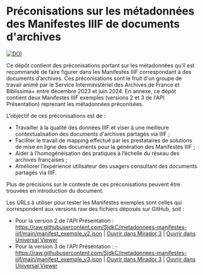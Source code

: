# Préconisations sur les métadonnées des Manifestes IIIF de documents d'archives

[![DOI](https://zenodo.org/badge/DOI/10.5281/zenodo.12207173.svg)](https://doi.org/10.5281/zenodo.12207173)

Ce dépôt contient des préconisations portant sur les métadonnées qu’il est recommandé de faire figurer dans les Manifestes IIIF correspondant à des documents d’archives. Ces préconisations sont le fruit d'un groupe de travail animé par le Service Interministériel des Archives de France et Biblissima+ entre décembre 2023 et juin 2024. En annexe, ce dépôt contient deux Manifestes IIIF exemples (versions 2 et 3 de l'API Présentation) reprenant les métadonnées préconisées.

 L’objectif de ces préconisations est de :

- Travailler à la qualité des données IIIF et viser à une meilleure contextualisation des documents d'archives partagés via IIIF ;
- Faciliter le travail de mapping effectué par les prestataires de solutions de mise en ligne des documents pour la génération des Manifestes IIIF ;
- Aider à l’homogénéisation des pratiques à l’échelle du réseau des archives françaises ;
- Améliorer l’expérience utilisateur des usagers consultant des documents partagés via IIIF.

Plus de précisions sur le contexte de ces préconisations peuvent être trouvées en introduction du document.

Les URLs à utiliser pour tester les Manifestes exemples sont celles qui correspondent aux versions raw des fichiers déposés sur GitHub, soit :

- Pour la version 2 de l'API Présentation : https://raw.githubusercontent.com/SjdkC/metadonnees-manifestes-iiif/main/manifest_exemple_v2.json | [Ouvrir dans Mirador 3](https://projectmirador.org/embed/?iiif-content=https://raw.githubusercontent.com/SjdkC/metadonnees-manifestes-iiif/main/manifest_exemple_v2.json) | [Ouvrir dans Universal Viewer](https://uv-v3.netlify.app/#?c=&m=&s=&cv=&manifest=https%3A%2F%2Fraw.githubusercontent.com%2FSjdkC%2Fmetadonnees-manifestes-iiif%2Fmain%2Fmanifest_exemple_v2.json&xywh=-1151%2C-278%2C6143%2C5546)
- Pour la version 3 de l'API Présentation : -https://raw.githubusercontent.com/SjdkC/metadonnees-manifestes-iiif/main/manifest_exemple_v3.json | [Ouvrir dans Mirador 3](https://projectmirador.org/embed/?iiif-content=https://raw.githubusercontent.com/SjdkC/metadonnees-manifestes-iiif/main/manifest_exemple_v3.json) | [Ouvrir dans Universal Viewer](https://uv-v3.netlify.app/#?c=&m=&s=&cv=&manifest=https://raw.githubusercontent.com/SjdkC/metadonnees-manifestes-iiif/main/manifest_exemple_v3.json)
